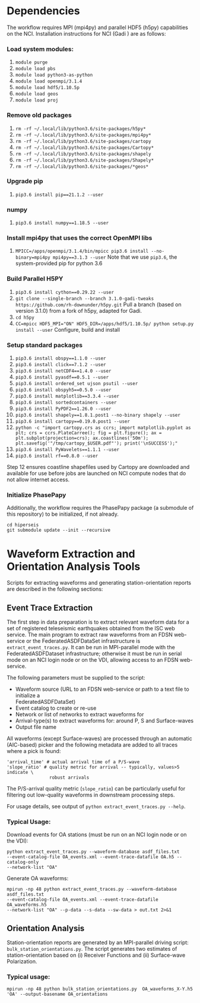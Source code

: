 # Dependencies
The workflow requires MPI (mpi4py) and parallel HDF5 (h5py) capabilities on the NCI.
Installation instructions for NCI (Gadi ) are as follows:

### Load system modules:
  1. `module purge`
  2. `module load pbs` 
  3. `module load python3-as-python`
  4. `module load openmpi/3.1.4`
  5. `module load hdf5/1.10.5p`
  6. `module load geos`
  7. `module load proj`

### Remove old packages
1. `rm -rf ~/.local/lib/python3.6/site-packages/h5py*`
2. `rm -rf ~/.local/lib/python3.6/site-packages/mpi4py*`
3. `rm -rf ~/.local/lib/python3.6/site-packages/cartopy`
4. `rm -rf ~/.local/lib/python3.6/site-packages/Cartopy*`
5. `rm -rf ~/.local/lib/python3.6/site-packages/shapely`
6. `rm -rf ~/.local/lib/python3.6/site-packages/Shapely*`
7. `rm -rf ~/.local/lib/python3.6/site-packages/*geos*`

### Upgrade pip

 1. `pip3.6 install pip==21.1.2 --user`

### numpy

 1. `pip3.6 install numpy==1.18.5 --user`

### Install mpi4py that uses the correct OpenMPI libs

  1. `MPICC=/apps/openmpi/3.1.4/bin/mpicc pip3.6 install --no-binary=mpi4py mpi4py==3.1.3 --user` Note that we use `pip3.6`, the system-provided pip for python 3.6

### Build Parallel H5PY

1. `pip3.6 install cython==0.29.22 --user`
2. `git clone --single-branch --branch 3.1.0-gadi-tweaks https://github.com/rh-downunder/h5py.git` Pull a branch (based on version 3.1.0) from a fork of h5py, adapted for Gadi.
3. `cd h5py`
4. `CC=mpicc HDF5_MPI="ON" HDF5_DIR=/apps/hdf5/1.10.5p/ python setup.py install --user` Configure, build and install

### Setup standard packages

  1. `pip3.6 install obspy==1.1.0 --user`
  2. `pip3.6 install click==7.1.2 --user `
  3. `pip3.6 install netCDF4==1.4.0 --user`
  4. `pip3.6 install pyasdf==0.5.1 --user`
  5. `pip3.6 install ordered_set ujson psutil --user`
  6. `pip3.6 install obspyh5==0.5.0 --user`  
  7. `pip3.6 install matplotlib==3.3.4 --user`
  8. `pip3.6 install sortedcontainers --user`
  9. `pip3.6 install PyPDF2==1.26.0 --user`
  10. `pip3.6 install shapely==1.8.1.post1 --no-binary shapely --user`
  11. `pip3.6 install cartopy==0.19.0.post1 --user`
  12. `python -c "import cartopy.crs as ccrs; import matplotlib.pyplot as plt; crs = ccrs.PlateCarree(); fig = plt.figure(); ax = plt.subplot(projection=crs); ax.coastlines('50m'); plt.savefig('"/tmp/cartopy_$USER.pdf"'); print('\nSUCCESS');"`  
  13. `pip3.6 install PyWavelets==1.1.1 --user`
  14. `pip3.6 install rf==0.8.0 --user`

Step 12 ensures coastline shapefiles used by Cartopy are downloaded and available for use before 
jobs are launched on NCI compute nodes that do not allow internet access.

### Initialize PhasePapy
Additionally, the workflow requires the PhasePapy package (a submodule of this repository) to be
initialized, if not already.
```
cd hiperseis
git submodule update --init --recursive
```

# Waveform Extraction and Orientation Analysis Tools

Scripts for extracting waveforms and generating station-orientation reports are 
described in the following sections:

## Event Trace Extraction

The first step in data preparation is to extract relevant waveform data for a set of 
registered teleseismic earthquakes obtained from the ISC web service.
The main program to extract raw waveforms from an FDSN web-service or the 
FederatedASDFDataSet infrastructure is `extract_event_traces.py`. It can be run in 
MPI-parallel mode with the FederatedASDFDataset infrastructure; otherwise it must be 
run in serial mode on an NCI login node or on the VDI, allowing access to an 
FDSN web-service.

The following parameters must be supplied to the script:

 - Waveform source (URL to an FDSN web-service or path to a text file to initialize a \
   FederatedASDFDataSet)
 - Event catalog to create or re-use
 - Network or list of networks to extract waveforms for
 - Arrival-type(s) to extract waveforms for: around P, S and Surface-waves
 - Output file name

All waveforms (except Surface-waves) are processed through an automatic (AIC-based) 
picker and the following metadata are added to all traces where a pick is found:

```
'arrival_time' # actual arrival time of a P/S-wave
'slope_ratio' # quality metric for arrival -- typically, values>5 indicate \
                robust arrivals
```
The P/S-arrival quality metric (`slope_ratio`) can be particularly useful for 
filtering out low-quality waveforms in downstream processing steps.

For usage details, see output of `python extract_event_traces.py --help`.

### Typical Usage:

Download events for OA stations (must be run on an NCI login node or on the VDI):
```
python extract_event_traces.py --waveform-database asdf_files.txt 
--event-catalog-file OA_events.xml --event-trace-datafile OA.h5 --catalog-only 
--network-list "OA"
```

Generate OA waveforms:
```
mpirun -np 48 python extract_event_traces.py --waveform-database asdf_files.txt 
--event-catalog-file OA_events.xml --event-trace-datafile OA_waveforms.h5 
--network-list "OA" --p-data --s-data --sw-data > out.txt 2>&1
```
## Orientation Analysis

Station-orientation reports are generated by an MPI-parallel driving script: 
`bulk_station_orientations.py`. The script generates two estimates of station-orientation 
based on (i) Receiver Functions and (ii) Surface-wave Polarization.

### Typical usage:
`mpirun -np 48 python bulk_station_orientations.py 
OA_waveforms_X-Y.h5 'OA' --output-basename OA_orientations`
